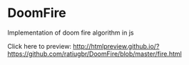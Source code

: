 # DoomFire
Implementation of doom fire algorithm in js

Click here to preview:
http://htmlpreview.github.io/?https://github.com/ratiugbr/DoomFire/blob/master/fire.html
